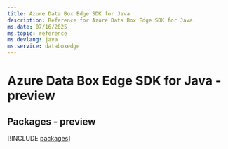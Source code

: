 ```yaml
---
title: Azure Data Box Edge SDK for Java
description: Reference for Azure Data Box Edge SDK for Java
ms.date: 07/16/2025
ms.topic: reference
ms.devlang: java
ms.service: databoxedge
---
```

# Azure Data Box Edge SDK for Java - preview
## Packages - preview
[!INCLUDE [packages](data-box-edge-index.md)]